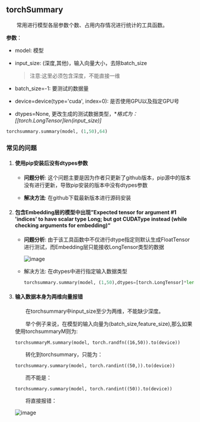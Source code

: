 

## torchSummary

&emsp;&emsp;常用进行模型各层参数个数、占用内存情况进行统计的工具函数。

**参数**：

- model: 模型

- input_size: (深度,其他)，输入向量大小，去除batch_size

  > 注意:这里必须包含深度，不能直接一维

- batch_size=-1: 要测试的数据量

- device=device(type='cuda', index=0): 是否使用GPU以及指定GPU号

- dtypes=None, 更改生成的测试数据类型，**格式为：[[torch.LongTensor]*len(input_size)]**

~~~python
torchsummary.summary(model, (1,50),64)
~~~



### 常见的问题

1. #### 使用pip安装后没有dtypes参数

   - **问题分析**: 这个问题主要是因为作者只更新了github版本，pip源中的版本没有进行更新，导致pip安装的版本中没有dtypes参数

   - **解决方法**: 在github下载最新版本进行源码安装

2. #### 包含Embedding层的模型中出现”Expected tensor for argument #1 'indices' to have scalar type Long; but got CUDAType instead (while checking arguments for embedding)“

   - **问题分析**: 由于该工具函数中不仅进行dtype指定则默认生成FloatTensor进行测试，而Embedding层只能接收LongTensor类型的数据

     ![image](https://raw.githubusercontent.com/AnchoretY/images/master/blog/image.vw2d9lsq6sn.png)

   - 解决方法: 在dtypes中进行指定输入数据类型

     ~~~python
     torchsummary.summary(model, (1,50),dtypes=[torch.LongTensor]*len((1,50)))
     ~~~


3. #### 输入数据本身为两维向量报错

   &emsp;&emsp;在torchsummary中input_size至少为两维，不能缺少深度。

   &emsp;&emsp;举个例子来说，在模型的输入向量为(batch_size,feature_size),那么如果使用torchsummaryM则为:

   ~~~
   torchsummaryM.summary(model, torch.randfn((16,50)).to(device))
   ~~~

   &emsp;&emsp;转化到torchsummary，只能为：

   ~~~
   torchsummary.summary(model, torch.randint((50,)).to(device))
   ~~~

   &emsp;&emsp;而不能是：

   ~~~
   torchsummary.summary(model, torch.randint((50)).to(device))
   ~~~

   &emsp;&emsp;将直接报错：

   ![image](https://raw.githubusercontent.com/AnchoretY/images/master/blog/image.xd1ee6ec9oe.png)


